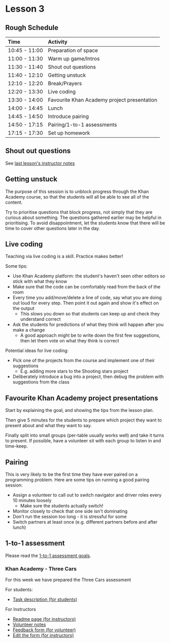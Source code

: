 # Lesson 3

## Rough Schedule

| Time | Activity |
| :--- | :--- |
| 10:45 - 11:00 | Preparation of space |
| 11:00 - 11:30 | Warm up game/Intros |
| 11:30 - 11:40 | Shout out questions |
| 11:40 - 12:10 | Getting unstuck |
| 12:10 - 12:20 | Break/Prayers |
| 12:20 - 13:30 | Live coding |
| 13:30 - 14:00 | Favourite Khan Academy project presentation |
| 14:00 - 14:45 | Lunch |
| 14:45 - 14:50 | Introduce pairing |
| 14:50 - 17:15 | Pairing/1-to-1 assessments |
| 17:15 - 17:30 | Set up homework |

## Shout out questions

See [last lesson's instructor notes](instructor-notes-1.md#shout-out-questions)

## Getting unstuck

The purpose of this session is to unblock progress through the Khan Academy course, so that the students will all be able to see all of the content.

Try to prioritise questions that block progress, not simply that they are curious about something. The questions gathered earlier may be helpful in prioritising. To avoid disappointment, let the students know that there will be time to cover other questions later in the day.

## Live coding

Teaching via live coding is a skill. Practice makes better!

Some tips:

* Use Khan Academy platform: the student's haven't seen other editors so stick with what they know
* Make sure that the code can be comfortably read from the back of the room
* Every time you add/move/delete a line of code, say what you are doing out loud for every step. Then point it out again and show it's effect on the output
  * This slows you down so that students can keep up and check they understand correct
* Ask the students for predictions of what they think will happen after you make a change
  * A good approach might be to write down the first few suggestions, then let them vote on what they think is correct

Potential ideas for live coding:

* Pick one of the projects from the course and implement one of their suggestions
  * E.g. adding more stars to the Shooting stars project
* Deliberately introduce a bug into a project, then debug the problem with suggestions from the class

## Favourite Khan Academy project presentations

Start by explaining the goal, and showing the tips from the lesson plan.

Then give 5 minutes for the students to prepare which project they want to present about and what they want to say.

Finally split into small groups \(per-table usually works well\) and take it turns to present. If possible, have a volunteer sit with each group to listen in and time-keep.

## Pairing

This is very likely to be the first time they have ever paired on a programming problem. Here are some tips on running a good pairing session:

* Assign a volunteer to call out to switch navigator and driver roles every 10 minutes loosely
  * Make sure the students actually switch!
* Monitor closely to check that one side isn't dominating
* Don't run the session too long - it is stressful for some
* Switch partners at least once \(e.g. different partners before and after lunch\)

## 1-to-1 assessment

Please read the [1-to-1 assessment goals](https://github.com/CodeYourFuture/fundamentals-course/tree/235b87473817bb3a95403fbbeb9c54297c282998/instructor-notes.md#1-to-1-assessments).

### Khan Academy - Three Cars

For this week we have prepared the Three Cars assessment

For students:

* [Task description \(for students\)](https://github.com/CodeYourFuture/fundamentals-course-assessments/tree/master/khan_academy_cars/assessment_task.md)

For Instructors

* [Readme page \(for instructors\)](https://github.com/CodeYourFuture/fundamentals-course-assessments/tree/master/khan_academy_cars)
* [Volunteer notes](https://github.com/CodeYourFuture/fundamentals-course-assessments/tree/master/khan_academy_cars/mentor_notes.md)
* [Feedback form \(for volunteer\)](https://docs.google.com/forms/d/e/1FAIpQLSfPlYydoYxlsYtR3ObIzAByOjNd10gQvtUd715b8ntYaFzwbw/viewform)
* [Edit the form \(for instructors\)](https://docs.google.com/forms/d/1DW-WwKuQhVGlgcUgB8GzFRK6m3Yty0nJGqtxgYQq_EI/edit)

